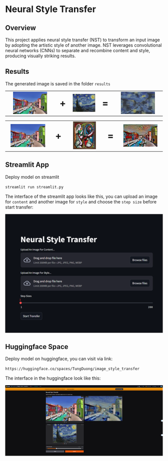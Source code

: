 # Neural Style Transfer

## Overview

This project applies neural style transfer (NST) to transform an input image by adopting the artistic style of another image. NST leverages convolutional neural networks (CNNs) to separate and recombine content and style, producing visually striking results.

## Results

The generated image is saved in the folder `results`

<tr>
<table align="center">
  <tr>
    <td align="center"><img src="Image/content_image.jpg" width="75%"></td>
    <td align="center" style="font-size: 30px; font-weight: bold;"> + </td>
    <td align="center"><img src="Image/style_image.jpg" width="120%"></td>
    <td align="center" style="font-size: 30px; font-weight: bold;"> = </td>
    <td colspan="4" align="center"><img src="results/generated_image.jpg" width="75%"></td>
  </tr>
</table>

<tr>
<table align="center">
  <tr>
    <td align="center"><img src="Image/content_image.jpg" width=85%"></td>
    <td align="center" style="font-size: 30px; font-weight: bold;"> + </td>
    <td align="center"><img src="Image/style2_image.webp" width="70%"></td>
    <td align="center" style="font-size: 30px; font-weight: bold;"> = </td>
    <td colspan="4" align="center"><img src="results/generated_image2.png" width="85%"></td>
  </tr>
</table>

## Streamlit App

Deploy model on streamlit

`streamlit run streamlit.py`

The interface of the streamlit app looks like this, you can upload an image for `content` and another image for `style` and choose the `step size` before start transfer:

![Streamlit](Image\streamlit.png)

## Huggingface Space

Deploy model on huggingface, you can visit via link:

`https://huggingface.co/spaces/TungDuong/image_style_transfer`

The interface in the huggingface look like this:

![Huggingface](Image\huggingface.png)
